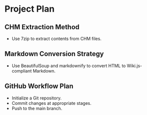 # Project Plan

## CHM Extraction Method
- Use 7zip to extract contents from CHM files.

## Markdown Conversion Strategy
- Use BeautifulSoup and markdownify to convert HTML to Wiki.js-compliant Markdown.

## GitHub Workflow Plan
- Initialize a Git repository.
- Commit changes at appropriate stages.
- Push to the main branch.